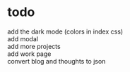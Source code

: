 # todo

add the dark mode (colors in index css)  
add modal  
add more projects  
add work page  
convert blog and thoughts to json
